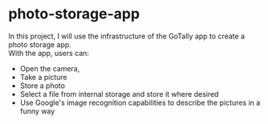 # photo-storage-app
In this project, I will use the infrastructure of the GoTally app to create a photo storage app.  
With the app, users can: 
* Open the camera,
* Take a picture
* Store a photo
* Select a file from internal storage and store it where desired
* Use Google's image recognition capabilities to describe the pictures in a funny way
